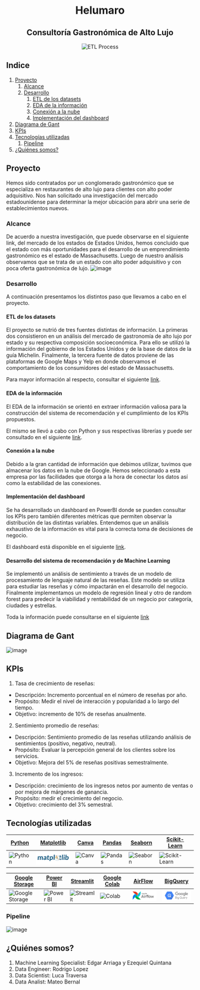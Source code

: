 <h1 align="center">Helumaro</h1>

<h2 align="center"> Consultoría Gastronómica de Alto Lujo </h1>

<div align="center">
    <img src="https://github.com/LucaTraversa17/ProyectoFinalHenry/assets/88990751/05a158fe-3be2-47c8-b792-9768185ce583" alt="ETL Process">
</div>
   
## Indice
1. [Proyecto](#proyecto)
   1. [Alcance](#alcance)
   2. [Desarrollo](#desarrollo)
        1. [ETL de los datasets](#etl-de-los-datasets)
        2. [EDA de la información](#eda-de-la-información)
        3. [Conexión a la nube](#conexión-a-la-nube)
        4. [Implementación del dashboard](#implementación-del-dashboard)
3. [Diagrama de Gant](#diagrama-de-gant)
4. [KPIs](#kpis)
5. [Tecnologías utilizadas](#tecnologías-utilizadas)
   1. [Pipeline](#pipeline)
6. [¿Quiénes somos?](#quiénes-somos)

## Proyecto

Hemos sido contratados por un conglomerado gastronómico que se especializa en restaurantes de alto lujo para clientes con alto poder adquisitivo. Nos han solicitado una investigación del mercado estadounidense para determinar la mejor ubicación para abrir una serie de establecimientos nuevos. 

### Alcance
De acuerdo a nuestra investigación, que puede observarse en el siguiente link, del mercado de los estados de Estados Unidos, hemos concluido que el estado con más oportunidades para el desarrollo de un emprendimiento gastronómico es el estado de Massachusetts. Luego de nuestro análisis observamos que se trata de un estado con alto poder adquisitivo y con poca oferta gastronómica de lujo. 
![image](https://github.com/LucaTraversa17/ProyectoFinalHenry/assets/88990751/a3f4d590-bd0a-4586-8af9-71cf2410e8d6)



### Desarrollo
A continuación presentamos los distintos paso que llevamos a cabo en el proyecto. 
#### ETL de los datasets
El proyecto se nutrió de tres fuentes distintas de información. La primeras dos consistieron en un análisis del mercado de gastronomía de alto lujo por estado y su respectiva composición socioeconómica. Para ello se utilizó la información del gobierno de los Estados Unidos y de la base de datos de la guía Michelin. Finalmente, la tercera fuente de datos proviene de las plataformas de Google Maps y Yelp en donde observamos el comportamiento de los consumidores del estado de Massachusetts. 

Para mayor información al respecto, consultar el siguiente [link](ETL). 

#### EDA de la información
El EDA de la información se orientó en extraer información valiosa para la construcción del sistema de recomendación y el cumplimiento de los KPIs propuestos. 

El mismo se llevó a cabo con Python y sus respectivas librerías y puede ser consultado en el siguiente [link](AnalisisExploratorioMercado). 

#### Conexión a la nube
Debido a la gran cantidad de información que debimos utilizar, tuvimos que almacenar los datos en la nube de Google. Hemos seleccionado a esta empresa por las facilidades que otorga a la hora de conectar los datos así como la estabilidad de las conexiones.  

#### Implementación del dashboard
Se ha desarrollado un dashboard en PowerBI donde se pueden consultar los KPIs pero también diferentes métricas que permiten observar la distribución de las distintas variables. Entendemos que un análisis exhaustivo de la información es vital para la correcta toma de decisiones de negocio.

El dashboard está disponible en el siguiente [link](Dashboard). 

#### Desarrollo del sistema de recomendación y de Machine Learning
Se implementó un análisis de sentimiento a través de un modelo de procesamiento de lenguaje natural de las reseñas. Este modelo se utiliza para estudiar las reseñas y cómo impactarán en el desarrollo del negocio. Finalmente implementamos un modelo de regresión lineal y otro de random forest para predecir la viabilidad y rentabilidad de un negocio por categoría, ciudades y estrellas. 

Toda la información puede consultarse en el siguiente [link](ML&SistemaDeRecomendacion)


## Diagrama de Gant

![image](https://github.com/LucaTraversa17/ProyectoFinalHenry/assets/88990751/acc2cdaf-c9e8-42c7-8025-b6c24d2c5325)



## KPIs 
1. Tasa de crecimiento de reseñas:
  - Descripción: Incremento porcentual en el número de reseñas por año.
  - Propósito: Medir el nivel de interacción y popularidad a lo largo del tiempo.
  - Objetivo: incremento de 10% de reseñas anualmente.
2. Sentimiento promedio de reseñas:
  - Descripción: Sentimiento promedio de las reseñas utilizando análisis de sentimientos (positivo, negativo, neutral).
  - Propósito: Evaluar la percepción general de los clientes sobre los servicios.
  - Objetivo: Mejora del 5% de reseñas positivas semestralmente.  
3. Incremento de los ingresos:
  - Descripción: crecimiento de los ingresos netos por aumento de ventas o por mejora de márgenes de ganancia.
  - Propósito: medir el crecimiento del negocio.
  - Objetivo: crecimiento del 3% semestral. 

## Tecnologías utilizadas

| [Python](https://www.python.org/) | [Matplotlib](https://matplotlib.org/) | [Canva](https://www.canva.com/) | [Pandas](https://pandas.pydata.org/) | [Seaborn](https://seaborn.pydata.org/) | [Scikit-Learn](https://scikit-learn.org/stable/) |
| --- | --- | --- | --- | --- | --- |
| <img src="https://www.python.org/static/community_logos/python-logo.png" alt="Python" width="100"/> | <img src="https://github.com/LucaTraversa17/ProyectoFinalHenry/blob/main/img/logos/matplotlib.png" alt="Matplotlib" width="100"/> | <img src="https://static.canva.com/web/images/12487a1e0770d29351bd4ce4f87ec8fe.svg" alt="Canva" width="100"/> | <img src="https://pandas.pydata.org/static/img/pandas_mark.svg" alt="Pandas" width="100"/> | <img src="https://seaborn.pydata.org/_images/logo-wide-lightbg.svg" alt="Seaborn" width="100"/> | <img src="https://scikit-learn.org/stable/_static/scikit-learn-logo-small.png" alt="Scikit-Learn" width="100"/> |

| [Google Storage](https://cloud.google.com/storage) | [Power BI](https://powerbi.microsoft.com/) | [Streamlit](https://streamlit.io/) | [Google Colab](https://colab.google/) | [AirFlow](https://airflow.apache.org/) | [BigQuery](https://cloud.google.com/bigquery) |
| --- | --- | --- | --- | --- | --- |
| <img src="https://cloud.google.com/images/social-icon-google-cloud-1200-630.png" alt="Google Storage" width="100"/> | <img src="https://powerbi.microsoft.com/pictures/shared/social/social-default-image.png" alt="Power BI" width="100"/> | <img src="https://upload.wikimedia.org/wikipedia/commons/thumb/7/77/Streamlit-logo-primary-colormark-darktext.png/1024px-Streamlit-logo-primary-colormark-darktext.png" alt="Streamlit" width="100"/> | <img src="https://colab.research.google.com/img/colab_favicon_256px.png" alt="Colab" width="100"/> | <img src="https://github.com/LucaTraversa17/ProyectoFinalHenry/blob/main/img/logos/airflow.png" alt="AirFlow" width="100"/> | <img src="https://github.com/LucaTraversa17/ProyectoFinalHenry/blob/main/img/logos/bigquery.png" alt="BigQuery" width="100"/> |

### Pipeline
![image](https://github.com/LucaTraversa17/ProyectoFinalHenry/assets/88990751/5df1e499-505c-4dd5-b6a4-b070e6448c40)



## ¿Quiénes somos?
1. Machine Learning Specialist: Edgar Arriaga y Ezequiel Quintana
2. Data Engineer: Rodrigo Lopez
3. Data Scientist: Luca Traversa 
4. Data Analist: Mateo Bernal
